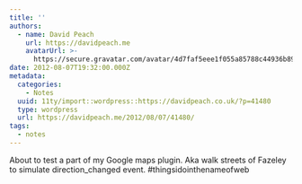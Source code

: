 ```yaml
---
title: ''
authors:
  - name: David Peach
    url: https://davidpeach.me
    avatarUrl: >-
      https://secure.gravatar.com/avatar/4d7faf5eee1f055a85788c44936b8995eaab6dfb004e7854ec747ccb272e91ee?s=96&d=mm&r=g
date: 2012-08-07T19:32:00.000Z
metadata:
  categories:
    - Notes
  uuid: 11ty/import::wordpress::https://davidpeach.co.uk/?p=41480
  type: wordpress
  url: https://davidpeach.me/2012/08/07/41480/
tags:
  - notes
---
```

About to test a part of my Google maps plugin. Aka walk streets of Fazeley to simulate direction\_changed event. #thingsidointhenameofweb